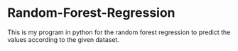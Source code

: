 # Random-Forest-Regression
This is my program in python for the random forest regression to predict the values according to the given dataset.
